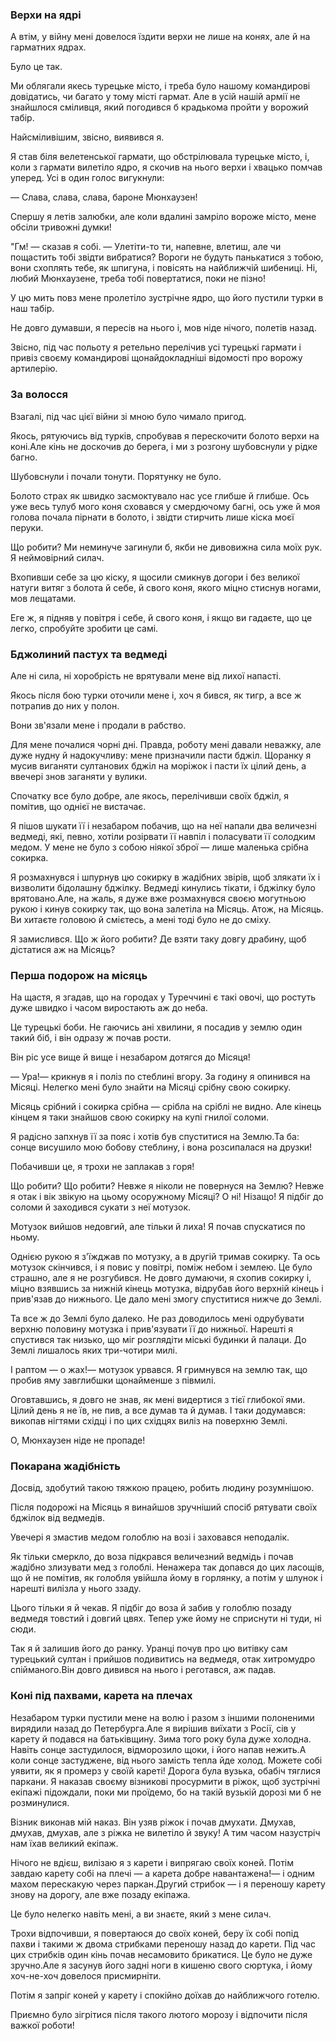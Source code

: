 ### Верхи на ядрі

А втім, у війну мені довелося їздити верхи не лише на конях, але й на гарматних ядрах.

Було це так.

Ми облягали якесь турецьке місто, і треба було нашому командирові довідатись, чи багато у тому місті гармат.
Але в усій нашій армії не знайшлося сміливця, який погодився б крадькома пройти у ворожий табір.

Найсміливішим, звісно, виявився я.

Я став біля велетенської гармати, що обстрілювала турецьке місто, і, коли з гармати вилетіло ядро, я скочив на нього верхи і хвацько помчав уперед.
Усі в один голос вигукнули:

— Слава, слава, слава, бароне Мюнхаузен!

Спершу я летів залюбки, але коли вдалині замріло вороже місто, мене обсіли тривожні думки!

"Гм! — сказав я собі. — Улетіти-то ти, напевне, влетиш, але чи пощастить тобі звідти вибратися?
Вороги не будуть панькатися з тобою, вони схоплять тебе, як шпигуна, і повісять на найближчій шибениці.
Ні, любий Мюнхаузене, треба тобі повертатися, поки не пізно!

У цю мить повз мене пролетіло зустрічне ядро, що його пустили турки в наш табір.

Не довго думавши, я пересів на нього і, мов ніде нічого, полетів назад.

Звісно, під час польоту я ретельно перелічив усі турецькі гармати і привіз своєму командирові щонайдокладніші відомості про ворожу артилерію.

### За волосся

Взагалі, під час цієї війни зі мною було чимало пригод.

Якось, рятуючись від турків, спробував я перескочити болото верхи на коні.Але кінь не доскочив до берега, і ми з розгону шубовснули у рідке багно.

Шубовснули і почали тонути.
Порятунку не було.

Болото страх як швидко засмоктувало нас усе глибше й глибше.
Ось уже весь тулуб мого коня сховався у смердючому багні, ось уже й моя голова почала пірнати в болото, і звідти стирчить лише кіска моєї перуки.

Що робити?
Ми неминуче загинули б, якби не дивовижна сила моїх рук.
Я неймовірний силач.

Вхопивши себе за цю кіску, я щосили смикнув догори і без великої натуги витяг з болота й себе, й свого коня, якого міцно стиснув ногами, мов лещатами.

Еге ж, я підняв у повітря і себе, й свого коня, і якщо ви гадаєте, що це легко, спробуйте зробити це самі.

### Бджолиний пастух та ведмеді

Але ні сила, ні хоробрість не врятували мене від лихої напасті.

Якось після бою турки оточили мене і, хоч я бився, як тигр, а все ж потрапив до них у полон.

Вони зв'язали мене і продали в рабство.

Для мене почалися чорні дні.
Правда, роботу мені давали неважку, але дуже нудну й надокучливу: мене призначили пасти бджіл.
Щоранку я мусив виганяти султанових бджіл на моріжок і пасти їх цілий день, а ввечері знов заганяти у вулики.

Спочатку все було добре, але якось, перелічивши своїх бджіл, я помітив, що однієї не вистачає.

Я пішов шукати її і незабаром побачив, що на неї напали два величезні ведмеді, які, певно, хотіли розірвати її навпіл і поласувати її солодким медом.
У мене не було з собою ніякої зброї — лише маленька срібна сокирка.

Я розмахнувся і шпурнув цю сокирку в жадібних звірів, щоб злякати їх і визволити бідолашну бджілку.
Ведмеді кинулись тікати, і бджілку було врятовано.Але, на жаль, я дуже вже розмахнувся своєю могутньою рукою і кинув сокирку так, що вона залетіла на Місяць.
Атож, на Місяць.
Ви хитаєте головою й смієтесь, а мені тоді було не до сміху.

Я замислився.
Що ж його робити?
Де взяти таку довгу драбину, щоб дістатися аж на Місяць?

### Перша подорож на місяць

На щастя, я згадав, що на городах у Туреччині є такі овочі, що ростуть дуже швидко і часом виростають аж до неба.

Це турецькі боби.
Не гаючись ані хвилини, я посадив у землю один такий біб, і він одразу ж почав рости.

Він ріс усе вище й вище і незабаром дотягся до Місяця!

— Ура!— крикнув я і поліз по стеблині вгору.
За годину я опинився на Місяці.
Нелегко мені було знайти на Місяці срібну свою сокирку.

Місяць срібний і сокирка срібна — срібла на сріблі не видно.
Але кінець кінцем я таки знайшов свою сокирку на купі гнилої соломи.

Я радісно запхнув її за пояс і хотів був спуститися на Землю.Та ба: сонце висушило мою бобову стеблину, і вона розсипалася на друзки!

Побачивши це, я трохи не заплакав з горя!

Що робити?
Що робити?
Невже я ніколи не повернуся на Землю?
Невже я отак і вік звікую на цьому осоружному Місяці?
О ні!
Нізащо!
Я підбіг до соломи й заходився сукати з неї мотузок.

Мотузок вийшов недовгий, але тільки й лиха!
Я почав спускатися по ньому.

Однією рукою я з'їжджав по мотузку, а в другій тримав сокирку.
Та ось мотузок скінчився, і я повис у повітрі, поміж небом і землею.
Це було страшно, але я не розгубився.
Не довго думаючи, я схопив сокирку і, міцно взявшись за нижній кінець мотузка, відрубав його верхній кінець і прив'язав до нижнього.
Це дало мені змогу спуститися нижче до Землі.

Та все ж до Землі було далеко.
Не раз доводилось мені одрубувати верхню половину мотузка і прив'язувати її до нижньої.
Нарешті я спустився так низько, що міг розглядіти міські будинки й палаци.
До Землі лишалось яких три-чотири милі.

І раптом — о жах!— мотузок урвався.
Я гримнувся на землю так, що пробив яму завглибшки щонайменше з півмилі.

Оговтавшись, я довго не знав, як мені видертися з тієї глибокої ями.
Цілий день я не їв, не пив, а все думав та й думав.
І таки додумався: викопав нігтями східці і по цих східцях виліз на поверхню Землі.

О, Мюнхаузен ніде не пропаде!

### Покарана жадібність

Досвід, здобутий такою тяжкою працею, робить людину розумнішою.

Після подорожі на Місяць я винайшов зручніший спосіб рятувати своїх бджілок від ведмедів.

Увечері я змастив медом голоблю на возі і заховався неподалік.

Як тільки смеркло, до воза підкрався величезний ведмідь і почав жадібно злизувати мед з голоблі.
Ненажера так допався до цих ласощів, що й не помітив, як голобля увійшла йому в горлянку, а потім у шлунок і нарешті вилізла у нього ззаду.

Цього тільки я й чекав.
Я підбіг до воза й забив у голоблю позаду ведмедя товстий і довгий цвях.
Тепер уже йому не сприснути ні туди, ні сюди.

Так я й залишив його до ранку.
Уранці почув про цю витівку сам турецький султан і прийшов подивитись на ведмедя, отак хитромудро спійманого.Він довго дивився на нього і реготався, аж падав.

### Коні під пахвами, карета на плечах

Незабаром турки пустили мене на волю і разом з іншими полоненими вирядили назад до Петербурга.Але я вирішив виїхати з Росії, сів у карету й подався на батьківщину.
Зима того року була дуже холодна. Навіть сонце застудилося, відморозило щоки, і його напав нежить.А коли сонце застуджене, від нього замість тепла йде холод.
Можете собі уявити, як я промерз у своїй кареті!
Дорога була вузька, обабіч тяглися паркани.
Я наказав своєму візникові просурмити в ріжок, щоб зустрічні екіпажі підождали, поки ми проїдемо, бо на такій вузькій дорозі ми б не розминулися.

Візник виконав мій наказ.
Він узяв ріжок і почав дмухати.
Дмухав, дмухав, дмухав, але з ріжка не вилетіло й звуку!
А тим часом назустріч нам їхав великий екіпаж.

Нічого не вдієш, вилізаю я з карети і випрягаю своїх коней.
Потім завдаю карету собі на плечі — а карета добре навантажена!— і одним махом перескакую через паркан.Другий стрибок — і я переношу карету знову на дорогу, але вже позаду екіпажа.

Це було нелегко навіть мені, а ви знаєте, який з мене силач.

Трохи відпочивши, я повертаюся до своїх коней, беру їх собі попід пахви і такими ж двома стрибками переношу назад до карети.
Під час цих стрибків один кінь почав несамовито брикатися.
Це було не дуже зручно.Але я засунув його задні ноги в кишеню свого сюртука, і йому хоч-не-хоч довелося присмирніти.

Потім я запріг коней у карету і спокійно доїхав до найближчого готелю.

Приємно було зігрітися після такого лютого морозу і відпочити після важкої роботи!
